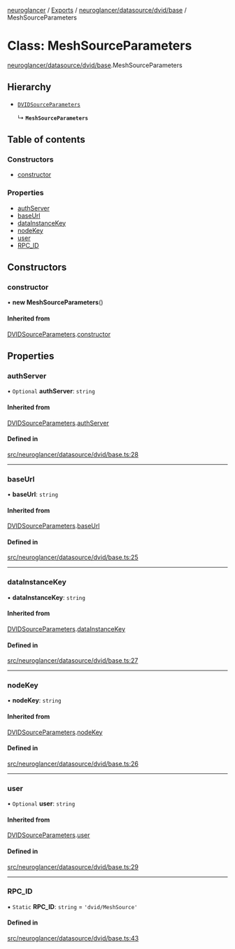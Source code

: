 [neuroglancer](../README.md) / [Exports](../modules.md) / [neuroglancer/datasource/dvid/base](../modules/neuroglancer_datasource_dvid_base.md) / MeshSourceParameters

# Class: MeshSourceParameters

[neuroglancer/datasource/dvid/base](../modules/neuroglancer_datasource_dvid_base.md).MeshSourceParameters

## Hierarchy

- [`DVIDSourceParameters`](neuroglancer_datasource_dvid_base.DVIDSourceParameters.md)

  ↳ **`MeshSourceParameters`**

## Table of contents

### Constructors

- [constructor](neuroglancer_datasource_dvid_base.MeshSourceParameters.md#constructor)

### Properties

- [authServer](neuroglancer_datasource_dvid_base.MeshSourceParameters.md#authserver)
- [baseUrl](neuroglancer_datasource_dvid_base.MeshSourceParameters.md#baseurl)
- [dataInstanceKey](neuroglancer_datasource_dvid_base.MeshSourceParameters.md#datainstancekey)
- [nodeKey](neuroglancer_datasource_dvid_base.MeshSourceParameters.md#nodekey)
- [user](neuroglancer_datasource_dvid_base.MeshSourceParameters.md#user)
- [RPC\_ID](neuroglancer_datasource_dvid_base.MeshSourceParameters.md#rpc_id)

## Constructors

### constructor

• **new MeshSourceParameters**()

#### Inherited from

[DVIDSourceParameters](neuroglancer_datasource_dvid_base.DVIDSourceParameters.md).[constructor](neuroglancer_datasource_dvid_base.DVIDSourceParameters.md#constructor)

## Properties

### authServer

• `Optional` **authServer**: `string`

#### Inherited from

[DVIDSourceParameters](neuroglancer_datasource_dvid_base.DVIDSourceParameters.md).[authServer](neuroglancer_datasource_dvid_base.DVIDSourceParameters.md#authserver)

#### Defined in

[src/neuroglancer/datasource/dvid/base.ts:28](https://github.com/ActiveBrainAtlas2/neuroglancer/blob/034b457d/src/neuroglancer/datasource/dvid/base.ts#L28)

___

### baseUrl

• **baseUrl**: `string`

#### Inherited from

[DVIDSourceParameters](neuroglancer_datasource_dvid_base.DVIDSourceParameters.md).[baseUrl](neuroglancer_datasource_dvid_base.DVIDSourceParameters.md#baseurl)

#### Defined in

[src/neuroglancer/datasource/dvid/base.ts:25](https://github.com/ActiveBrainAtlas2/neuroglancer/blob/034b457d/src/neuroglancer/datasource/dvid/base.ts#L25)

___

### dataInstanceKey

• **dataInstanceKey**: `string`

#### Inherited from

[DVIDSourceParameters](neuroglancer_datasource_dvid_base.DVIDSourceParameters.md).[dataInstanceKey](neuroglancer_datasource_dvid_base.DVIDSourceParameters.md#datainstancekey)

#### Defined in

[src/neuroglancer/datasource/dvid/base.ts:27](https://github.com/ActiveBrainAtlas2/neuroglancer/blob/034b457d/src/neuroglancer/datasource/dvid/base.ts#L27)

___

### nodeKey

• **nodeKey**: `string`

#### Inherited from

[DVIDSourceParameters](neuroglancer_datasource_dvid_base.DVIDSourceParameters.md).[nodeKey](neuroglancer_datasource_dvid_base.DVIDSourceParameters.md#nodekey)

#### Defined in

[src/neuroglancer/datasource/dvid/base.ts:26](https://github.com/ActiveBrainAtlas2/neuroglancer/blob/034b457d/src/neuroglancer/datasource/dvid/base.ts#L26)

___

### user

• `Optional` **user**: `string`

#### Inherited from

[DVIDSourceParameters](neuroglancer_datasource_dvid_base.DVIDSourceParameters.md).[user](neuroglancer_datasource_dvid_base.DVIDSourceParameters.md#user)

#### Defined in

[src/neuroglancer/datasource/dvid/base.ts:29](https://github.com/ActiveBrainAtlas2/neuroglancer/blob/034b457d/src/neuroglancer/datasource/dvid/base.ts#L29)

___

### RPC\_ID

▪ `Static` **RPC\_ID**: `string` = `'dvid/MeshSource'`

#### Defined in

[src/neuroglancer/datasource/dvid/base.ts:43](https://github.com/ActiveBrainAtlas2/neuroglancer/blob/034b457d/src/neuroglancer/datasource/dvid/base.ts#L43)
